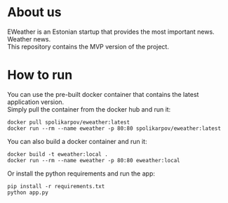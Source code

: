# About us
EWeather is an Estonian startup that provides the most important news. Weather news.  
This repository contains the MVP version of the project.

# How to run
You can use the pre-built docker container that contains the latest application version.  
Simply pull the container from the docker hub and run it:
```
docker pull spolikarpov/eweather:latest
docker run --rm --name eweather -p 80:80 spolikarpov/eweather:latest
```
You can also build a docker container and run it:
```
docker build -t eweather:local .
docker run --rm --name eweather -p 80:80 eweather:local
```
Or install the python requirements and run the app:
```
pip install -r requirements.txt
python app.py
```

